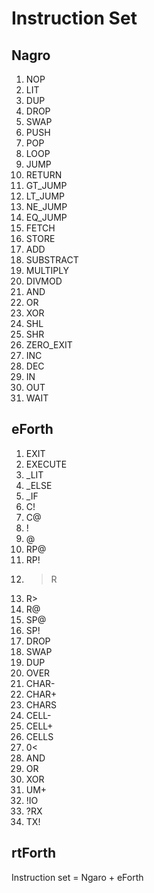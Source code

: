 # Instruction Set

## Nagro

1. NOP
1. LIT
1. DUP
1. DROP
1. SWAP
1. PUSH
1. POP
1. LOOP
1. JUMP
1. RETURN
1. GT_JUMP
1. LT_JUMP
1. NE_JUMP
1. EQ_JUMP
1. FETCH
1. STORE
1. ADD
1. SUBSTRACT
1. MULTIPLY
1. DIVMOD
1. AND
1. OR
1. XOR
1. SHL
1. SHR
1. ZERO_EXIT
1. INC
1. DEC
1. IN
1. OUT
1. WAIT

## eForth

1. EXIT
1. EXECUTE
1. _LIT
1. _ELSE
1. _IF
1. C!
1. C@
1. !
1. @
1. RP@
1. RP!
1. >R
1. R>
1. R@
1. SP@
1. SP!
1. DROP
1. SWAP
1. DUP
1. OVER
1. CHAR-
1. CHAR+
1. CHARS
1. CELL-
1. CELL+
1. CELLS
1. 0<
1. AND
1. OR
1. XOR
1. UM+
1. !IO
1. ?RX
1. TX!

## rtForth

Instruction set = Ngaro + eForth

